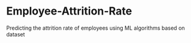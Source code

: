 # Employee-Attrition-Rate
Predicting the attrition rate of employees using ML algorithms based on dataset
